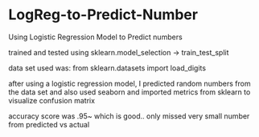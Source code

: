 # LogReg-to-Predict-Number
Using Logistic Regression Model to Predict numbers


trained and tested using sklearn.model_selection -> train_test_split

data set used was: from sklearn.datasets import load_digits

after using a logistic regression model, I predicted random numbers from the data set and also used seaborn and imported metrics from sklearn to visualize confusion matrix

accuracy score was .95~ which is good.. only missed very small number from predicted vs actual
